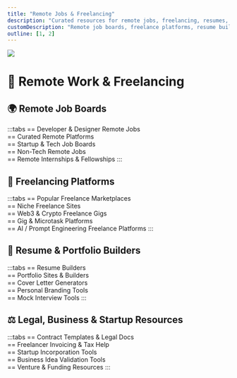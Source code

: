 ```yaml
---
title: "Remote Jobs & Freelancing"
description: "Curated resources for remote jobs, freelancing, resumes, and self-employment tools"
customDescription: "Remote job boards, freelance platforms, resume builders, and startup resources for independent professionals"
outline: [1, 2]
---
```


<GradientCard title="👷 Jobs & Remote Work" description="Work from anywhere with curated job boards, freelance platforms, portfolio tools, and legal resources." theme="blue" variant="thin"/>

![](/banner/jobsremote.gif)

# 👷 Remote Work & Freelancing
## 🌍 Remote Job Boards
:::tabs
== Developer & Designer Remote Jobs  
== Curated Remote Platforms  
== Startup & Tech Job Boards  
== Non-Tech Remote Jobs  
== Remote Internships & Fellowships
:::

## 💼 Freelancing Platforms
:::tabs
== Popular Freelance Marketplaces  
== Niche Freelance Sites  
== Web3 & Crypto Freelance Gigs  
== Gig & Microtask Platforms  
== AI / Prompt Engineering Freelance Platforms
:::

## 📝 Resume & Portfolio Builders
:::tabs
== Resume Builders  
== Portfolio Sites & Builders  
== Cover Letter Generators  
== Personal Branding Tools  
== Mock Interview Tools
:::

## ⚖️ Legal, Business & Startup Resources
:::tabs
== Contract Templates & Legal Docs  
== Freelancer Invoicing & Tax Help  
== Startup Incorporation Tools  
== Business Idea Validation Tools  
== Venture & Funding Resources
:::
